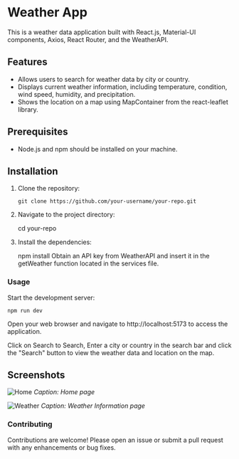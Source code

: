 # Weather App

This is a weather data application built with React.js, Material-UI components, Axios, React Router, and the WeatherAPI.

## Features

- Allows users to search for weather data by city or country.
- Displays current weather information, including temperature, condition, wind speed, humidity, and precipitation.
- Shows the location on a map using MapContainer from the react-leaflet library.

## Prerequisites

- Node.js and npm should be installed on your machine.

## Installation

1. Clone the repository:
   ```shell
   git clone https://github.com/your-username/your-repo.git

2. Navigate to the project directory:

    cd your-repo

3. Install the dependencies:

    npm install
Obtain an API key from WeatherAPI and insert it in the getWeather function located in the services file.

### Usage
Start the development server:

    npm run dev
Open your web browser and navigate to http://localhost:5173 to access the application.

Click on Search to Search, Enter a city or country in the search bar and click the "Search" button to view the weather data and location on the map.

## Screenshots
![Home](output/home.png)
*Caption: Home page*

![Weather](output/WeatherInfo.png)
*Caption: Weather Information page*


### Contributing
Contributions are welcome! Please open an issue or submit a pull request with any enhancements or bug fixes.
